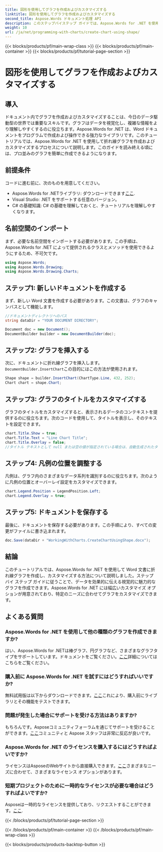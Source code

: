 ```yaml
---
title: 図形を使用してグラフを作成およびカスタマイズする
linktitle: 図形を使用してグラフを作成およびカスタマイズする
second_title: Aspose.Words ドキュメント処理 API
description: このステップバイステップ ガイドでは、Aspose.Words for .NET を使用して Word 文書でグラフを作成およびカスタマイズする方法を学習します。データの視覚化に最適です。
weight: 10
url: /ja/net/programming-with-charts/create-chart-using-shape/
---
```


{{< blocks/products/pf/main-wrap-class >}}
{{< blocks/products/pf/main-container >}}
{{< blocks/products/pf/tutorial-page-section >}}

# 図形を使用してグラフを作成およびカスタマイズする

## 導入

ドキュメント内でグラフを作成およびカスタマイズすることは、今日のデータ駆動型の世界では重要なスキルです。グラフはデータを視覚化し、複雑な情報をより理解しやすくするのに役立ちます。Aspose.Words for .NET は、Word ドキュメントをプログラムで作成および操作できる強力なライブラリです。このチュートリアルでは、Aspose.Words for .NET を使用して折れ線グラフを作成およびカスタマイズするプロセスについて説明します。このガイドを読み終える頃には、プロ並みのグラフを簡単に作成できるようになります。

## 前提条件

コードに進む前に、次のものを用意してください。

-  Aspose.Words for .NETライブラリ: ダウンロードできます[ここ](https://releases.aspose.com/words/net/).
- Visual Studio: .NET をサポートする任意のバージョン。
- C# の基礎知識: C# の基礎を理解しておくと、チュートリアルを理解しやすくなります。

## 名前空間のインポート

まず、必要な名前空間をインポートする必要があります。この手順は、Aspose.Words for .NET によって提供されるクラスとメソッドを使用できるようにするため、不可欠です。

```csharp
using Aspose.Words;
using Aspose.Words.Drawing;
using Aspose.Words.Drawing.Charts;
```

## ステップ1: 新しいドキュメントを作成する

まず、新しい Word 文書を作成する必要があります。この文書は、グラフのキャンバスとして機能します。

```csharp
//ドキュメントディレクトリへのパス
string dataDir = "YOUR DOCUMENT DIRECTORY";

Document doc = new Document();
DocumentBuilder builder = new DocumentBuilder(doc);
```

## ステップ2: グラフを挿入する

次に、ドキュメントに折れ線グラフを挿入します。`DocumentBuilder.InsertChart`この目的にはこの方法が使用されます。

```csharp
Shape shape = builder.InsertChart(ChartType.Line, 432, 252);
Chart chart = shape.Chart;
```

## ステップ3: グラフのタイトルをカスタマイズする

グラフのタイトルをカスタマイズすると、表示されるデータのコンテキストを提供するのに役立ちます。次のコードを使用して、タイトルを表示し、そのテキストを設定できます。

```csharp
chart.Title.Show = true;
chart.Title.Text = "Line Chart Title";
chart.Title.Overlay = false;
//タイトル テキストとして null または空の値が指定されている場合は、自動生成されたタイトルが表示されることに注意してください。
```

## ステップ4: 凡例の位置を調整する

凡例は、グラフ内のさまざまなデータ系列を識別するのに役立ちます。次のように凡例の位置とオーバーレイ設定をカスタマイズできます。

```csharp
chart.Legend.Position = LegendPosition.Left;
chart.Legend.Overlay = true;
```

## ステップ5: ドキュメントを保存する

最後に、ドキュメントを保存する必要があります。この手順により、すべての変更がファイルに書き込まれます。

```csharp
doc.Save(dataDir + "WorkingWithCharts.CreateChartUsingShape.docx");
```

## 結論

このチュートリアルでは、Aspose.Words for .NET を使用して Word 文書に折れ線グラフを作成し、カスタマイズする方法について説明しました。ステップ バイ ステップ ガイドに従うことで、データを効果的に伝える視覚的に魅力的なグラフを作成できます。Aspose.Words for .NET には幅広いカスタマイズ オプションが用意されており、特定のニーズに合わせてグラフをカスタマイズできます。

## よくある質問

### Aspose.Words for .NET を使用して他の種類のグラフを作成できますか?

はい、Aspose.Words for .NETは棒グラフ、円グラフなど、さまざまなグラフタイプをサポートしています。ドキュメントをご覧ください。[ここ](https://reference.aspose.com/words/net/)詳細についてはこちらをご覧ください。

### 購入前に Aspose.Words for .NET を試すにはどうすればいいですか?

無料試用版は以下からダウンロードできます。[ここ](https://releases.aspose.com/)これにより、購入前にライブラリとその機能をテストできます。

### 問題が発生した場合にサポートを受ける方法はありますか?

もちろんです。Asposeコミュニティフォーラムを通じてサポートを受けることができます。[ここ](https://forum.aspose.com/c/words/8)コミュニティと Aspose スタッフは非常に反応が良いです。

### Aspose.Words for .NET のライセンスを購入するにはどうすればよいですか?

ライセンスはAsposeのWebサイトから直接購入できます。[ここ](https://purchase.aspose.com/buy)さまざまなニーズに合わせて、さまざまなライセンス オプションがあります。

### 短期プロジェクトのために一時的なライセンスが必要な場合はどうすればよいですか?

 Asposeは一時的なライセンスを提供しており、リクエストすることができます。[ここ](https://purchase.aspose.com/temporary-license/).

{{< /blocks/products/pf/tutorial-page-section >}}

{{< /blocks/products/pf/main-container >}}
{{< /blocks/products/pf/main-wrap-class >}}

{{< blocks/products/products-backtop-button >}}
